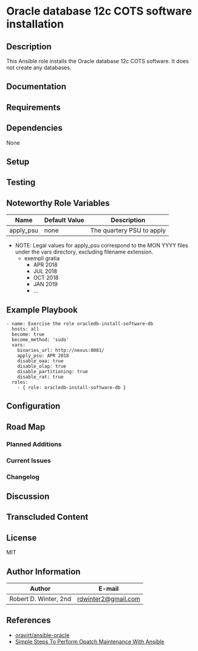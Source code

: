 Oracle database 12c COTS software installation
=============

## Description

This Ansible role installs the Oracle database 12c COTS software. It does not create any databases.

## Documentation

## Requirements

## Dependencies

None

## Setup

## Testing

## Noteworthy Role Variables

| Name | Default Value | Description |
|------|---------------|-------------|
| apply_psu | none | The quartery PSU to apply |

* NOTE: Legal values for apply_psu correspond to the MON YYYY files under the vars directory, excluding filename extension.
  * exempli gratia
    * APR 2018
    * JUL 2018
    * OCT 2018
    * JAN 2019
    * ...

## Example Playbook

```{.yml}
- name: Exercise the role oracledb-install-software-db
  hosts: all
  become: true
  become_method: 'sudo'
  vars:
    binaries_url: http://nexus:8081/
    apply_psu: APR 2018
    disable_oaa: true
    disable_olap: true
    disable_partitioning: true
    disable_rat: true
  roles:
    - { role: oracledb-install-software-db }
```

## Configuration

## Road Map

### Planned Additions

### Current Issues

### Changelog

## Discussion

## Transcluded Content

## License

MIT

## Author Information

| Author                | E-mail               |
|-----------------------|----------------------|
| Robert D. Winter, 2nd |  rdwinter2@gmail.com |

## References

* [oravirt/ansible-oracle](https://github.com/oravirt/ansible-oracle)
* [Simple Steps To Perform Opatch Maintenance With Ansible](https://blog.pythian.com/opatch-maintenance-with-ansible/)
